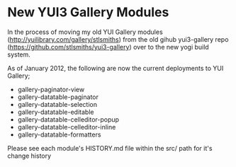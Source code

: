 New YUI3 Gallery Modules
========================

In the process of moving my old YUI Gallery modules (http://yuilibrary.com/gallery/stlsmiths) from the old gihub yui3-gallery repo (https://github.com/stlsmiths/yui3-gallery) over to the new yogi build system.

As of January 2012, the following are now the current deployments to YUI Gallery;
* gallery-paginator-view
* gallery-datatable-paginator
* gallery-datatable-selection
* gallery-datatable-editable
* gallery-datatable-celleditor-popup
* gallery-datatable-celleditor-inline
* gallery-datatable-formatters

Please see each module's HISTORY.md file within the src/ path for it's change history
